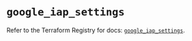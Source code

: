 # `google_iap_settings`

Refer to the Terraform Registry for docs: [`google_iap_settings`](https://registry.terraform.io/providers/hashicorp/google-beta/6.49.1/docs/resources/google_iap_settings).
